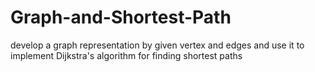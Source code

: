 # Graph-and-Shortest-Path
develop a graph representation by given vertex and edges and use it to implement Dijkstra's algorithm for finding shortest paths
